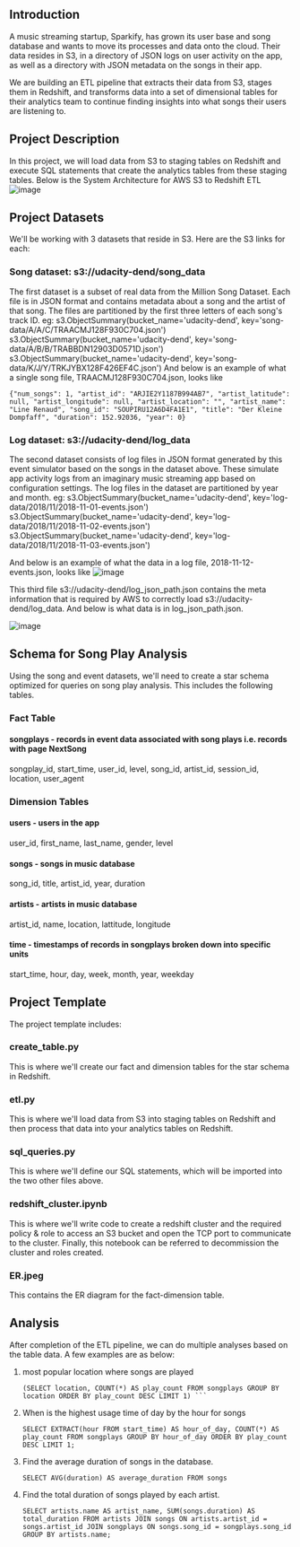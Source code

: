 ## Introduction
A music streaming startup, Sparkify, has grown its user base and song database and wants to move its processes and data onto the cloud. Their data resides in S3, in a directory of JSON logs on user activity on the app, as well as a directory with JSON metadata on the songs in their app.

We are building an ETL pipeline that extracts their data from S3, stages them in Redshift, and transforms data into a set of dimensional tables for their analytics team to continue finding insights into what songs their users are listening to.

## Project Description
In this project, we will load data from S3 to staging tables on Redshift and execute SQL statements that create the analytics tables from these staging tables. Below is the System Architecture for AWS S3 to Redshift ETL
 ![image](https://github.com/anwesha-git/redshift/assets/122990634/4db14106-a371-411d-9607-ac5cc918c0cc)

## Project Datasets
We'll be working with 3 datasets that reside in S3. Here are the S3 links for each:

### Song dataset: s3://udacity-dend/song_data
  The first dataset is a subset of real data from the Million Song Dataset. Each file is in JSON format and contains metadata about a song and the artist of that song. The files are partitioned by the first three letters of each song's track ID.
  eg: s3.ObjectSummary(bucket_name='udacity-dend', key='song-data/A/A/C/TRAACMJ128F930C704.json')
      s3.ObjectSummary(bucket_name='udacity-dend', key='song-data/A/B/B/TRABBDN12903D0571D.json')
      s3.ObjectSummary(bucket_name='udacity-dend', key='song-data/K/J/Y/TRKJYBX128F426EF4C.json')
And below is an example of what a single song file, TRAACMJ128F930C704.json, looks like

```{"num_songs": 1, "artist_id": "ARJIE2Y1187B994AB7", "artist_latitude": null, "artist_longitude": null, "artist_location": "", "artist_name": "Line Renaud", "song_id": "SOUPIRU12A6D4FA1E1", "title": "Der Kleine Dompfaff", "duration": 152.92036, "year": 0} ```

### Log dataset: s3://udacity-dend/log_data
  The second dataset consists of log files in JSON format generated by this event simulator based on the songs in the dataset above. These simulate app activity logs from an imaginary music streaming app based on configuration settings. The log files in the dataset are partitioned by year and month. 
  eg: s3.ObjectSummary(bucket_name='udacity-dend', key='log-data/2018/11/2018-11-01-events.json')
      s3.ObjectSummary(bucket_name='udacity-dend', key='log-data/2018/11/2018-11-02-events.json')
      s3.ObjectSummary(bucket_name='udacity-dend', key='log-data/2018/11/2018-11-03-events.json')
      
And below is an example of what the data in a log file, 2018-11-12-events.json, looks like
      ![image](https://github.com/anwesha-git/redshift/assets/122990634/300ba991-0a72-4690-8354-f865b20cd47e)

This third file s3://udacity-dend/log_json_path.json contains the meta information that is required by AWS to correctly load s3://udacity-dend/log_data. And below is what data is in log_json_path.json.

![image](https://github.com/anwesha-git/redshift/assets/122990634/f5c1fadf-0621-4c41-bd3d-42d11c1f260f)


## Schema for Song Play Analysis
Using the song and event datasets, we'll need to create a star schema optimized for queries on song play analysis. This includes the following tables.

### Fact Table
####  songplays - records in event data associated with song plays i.e. records with page NextSong
songplay_id, start_time, user_id, level, song_id, artist_id, session_id, location, user_agent
###  Dimension Tables
####  users - users in the app
user_id, first_name, last_name, gender, level
####  songs - songs in music database
song_id, title, artist_id, year, duration
####  artists - artists in music database
artist_id, name, location, lattitude, longitude
####  time - timestamps of records in songplays broken down into specific units
start_time, hour, day, week, month, year, weekday

## Project Template
The project template includes:

### create_table.py 
  This is where we'll create our fact and dimension tables for the star schema in Redshift.
### etl.py 
   This is where we'll load data from S3 into staging tables on Redshift and then process that data into your analytics tables on Redshift.
### sql_queries.py 
   This is where we'll define our SQL statements, which will be imported into the two other files above.
### redshift_cluster.ipynb 
   This is where we'll write code to create a redshift cluster and the required policy & role to access an S3 bucket and open the TCP port to communicate to the cluster. Finally, this notebook can be referred to decommission the cluster and roles created.
### ER.jpeg
   This contains the ER diagram for the fact-dimension table.

## Analysis
After completion of the ETL pipeline, we can do multiple analyses based on the table data. A few examples are as below:
1. most popular location where songs are played

   ``` SELECT location from
   (SELECT location, COUNT(*) AS play_count FROM songplays GROUP BY location ORDER BY play_count DESC LIMIT 1) ```
2. When is the highest usage time of day by the hour for songs

    ``` SELECT EXTRACT(hour FROM start_time) AS hour_of_day, COUNT(*) AS play_count FROM songplays GROUP BY hour_of_day ORDER BY play_count DESC LIMIT 1; ```
3. Find the average duration of songs in the database.

    ``` SELECT AVG(duration) AS average_duration FROM songs ```
4. Find the total duration of songs played by each artist.

     ``` SELECT artists.name AS artist_name, SUM(songs.duration) AS total_duration FROM artists JOIN songs ON artists.artist_id = songs.artist_id JOIN songplays ON songs.song_id = songplays.song_id GROUP BY artists.name; ```
